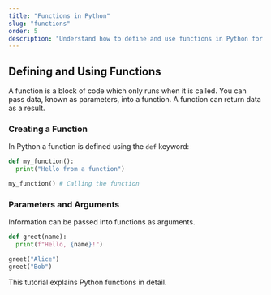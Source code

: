 ```yaml
---
title: "Functions in Python"
slug: "functions"
order: 5
description: "Understand how to define and use functions in Python for reusable code."
---
```


## Defining and Using Functions

A function is a block of code which only runs when it is called. You can pass data, known as parameters, into a function. A function can return data as a result.

### Creating a Function

In Python a function is defined using the `def` keyword:

```python
def my_function():
  print("Hello from a function")

my_function() # Calling the function
```

### Parameters and Arguments

Information can be passed into functions as arguments.

```python
def greet(name):
  print(f"Hello, {name}!")

greet("Alice")
greet("Bob")
```

This tutorial explains Python functions in detail.
